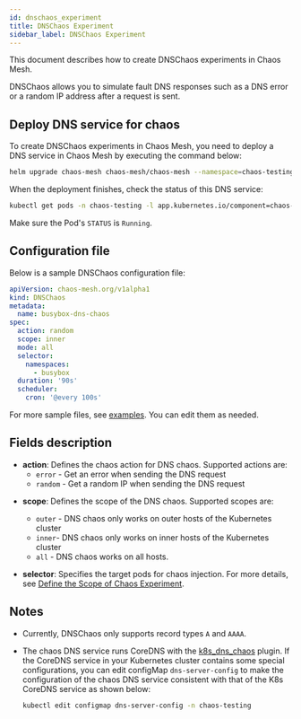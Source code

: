 ```yaml
---
id: dnschaos_experiment
title: DNSChaos Experiment
sidebar_label: DNSChaos Experiment
---
```


This document describes how to create DNSChaos experiments in Chaos Mesh.

DNSChaos allows you to simulate fault DNS responses such as a DNS error or a random IP address after a request is sent.

## Deploy DNS service for chaos

To create DNSChaos experiments in Chaos Mesh, you need to deploy a DNS service in Chaos Mesh by executing the command below:

```bash
helm upgrade chaos-mesh chaos-mesh/chaos-mesh --namespace=chaos-testing --set dnsServer.create=true
```

When the deployment finishes, check the status of this DNS service:

```bash
kubectl get pods -n chaos-testing -l app.kubernetes.io/component=chaos-dns-server
```

Make sure the Pod's `STATUS` is `Running`.

## Configuration file

Below is a sample DNSChaos configuration file:

```yaml
apiVersion: chaos-mesh.org/v1alpha1
kind: DNSChaos
metadata:
  name: busybox-dns-chaos
spec:
  action: random
  scope: inner
  mode: all
  selector:
    namespaces:
      - busybox
  duration: '90s'
  scheduler:
    cron: '@every 100s'
```

For more sample files, see [examples](https://github.com/chaos-mesh/chaos-mesh/tree/master/examples). You can edit them as needed.

## Fields description

- **action**: Defines the chaos action for DNS chaos. Supported actions are:
  - `error` - Get an error when sending the DNS request
  - `random` - Get a random IP when sending the DNS request

* **scope**: Defines the scope of the DNS chaos. Supported scopes are:

  - `outer` - DNS chaos only works on outer hosts of the Kubernetes cluster
  - `inner`- DNS chaos only works on inner hosts of the Kubernetes cluster
  - `all` - DNS chaos works on all hosts.

* **selector**: Specifies the target pods for chaos injection. For more details, see [Define the Scope of Chaos Experiment](../user_guides/experiment_scope.md).

## Notes

- Currently, DNSChaos only supports record types `A` and `AAAA`.
- The chaos DNS service runs CoreDNS with the [k8s_dns_chaos](https://github.com/chaos-mesh/k8s_dns_chaos) plugin. If the CoreDNS service in your Kubernetes cluster contains some special configurations, you can edit configMap `dns-server-config` to make the configuration of the chaos DNS service consistent with that of the K8s CoreDNS service as shown below:

  ```bash
  kubectl edit configmap dns-server-config -n chaos-testing
  ```
